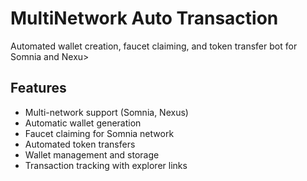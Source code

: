 # MultiNetwork Auto Transaction 

Automated wallet creation, faucet claiming, and token transfer bot for Somnia and Nexu>
## Features

- Multi-network support (Somnia, Nexus)
- Automatic wallet generation
- Faucet claiming for Somnia network
- Automated token transfers
- Wallet management and storage
- Transaction tracking with explorer links
